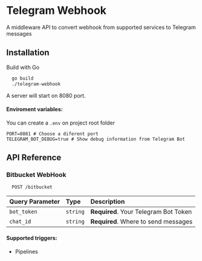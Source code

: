 
# Telegram Webhook

A middleware API to convert webhook from supported services to Telegram messages

## Installation

Build with Go

```bash
  go build
  ./telegram-webhook
```
A server will start on 8080 port.

#### Enviroment variables:

You can create a `.env` on project root folder
```dotenv
PORT=8081 # Choose a diferent port
TELEGRAM_BOT_DEBUG=true # Show debug information from Telegram Bot
```
## API Reference

### Bitbucket WebHook

```http
  POST /bitbucket
```

| Query Parameter | Type     | Description                |
| :-------- | :------- | :------------------------- |
| `bot_token` | `string` | **Required**. Your Telegram Bot Token |
| `chat_id` | `string` | **Required**. Where to send messages |

#### Supported triggers:
- Pipelines